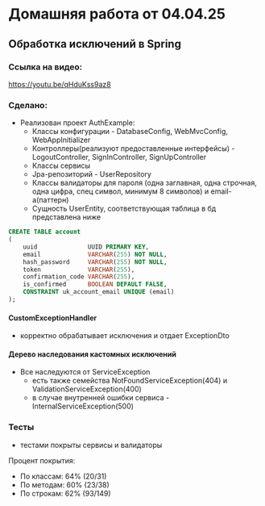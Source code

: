 # Домашняя работа от 04.04.25

## Обработка исключений в Spring

### Ссылка на видео:

https://youtu.be/qHduKss9az8

### Сделано:

- Реализован проект AuthExample:
  - Классы конфигурации - DatabaseConfig, WebMvcConfig, WebAppInitializer
  - Контроллеры(реализуют предоставленные интерфейсы) - LogoutController, SignInController, SignUpController
  - Классы сервисы
  - Jpa-репозиторий - UserRepository
  - Классы валидаторы для пароля (одна заглавная, одна строчная, одна цифра, спец символ, минимум 8 символов) и email-а(паттерн)
  - Сущность UserEntity, соответствующая таблица в бд представлена ниже

```sql
CREATE TABLE account
(
    uuid              UUID PRIMARY KEY,
    email             VARCHAR(255) NOT NULL,
    hash_password     VARCHAR(255) NOT NULL,
    token             VARCHAR(255),
    confirmation_code VARCHAR(255),
    is_confirmed      BOOLEAN DEFAULT FALSE,
    CONSTRAINT uk_account_email UNIQUE (email)
);
```

#### CustomExceptionHandler

- корректно обрабатывает исключения и отдает ExceptionDto

#### Дерево наследования кастомных исключений

- Все наследуются от ServiceException
  - есть также семейства NotFoundServiceException(404) и ValidationServiceException(400)
  - в случае внутренней ошибки сервиса - InternalServiceException(500)

### Тесты

- тестами покрыты сервисы и валидаторы

Процент покрытия:
- По классам: 64% (20/31)
- По методам: 60% (23/38)
- По строкам: 62% (93/149)